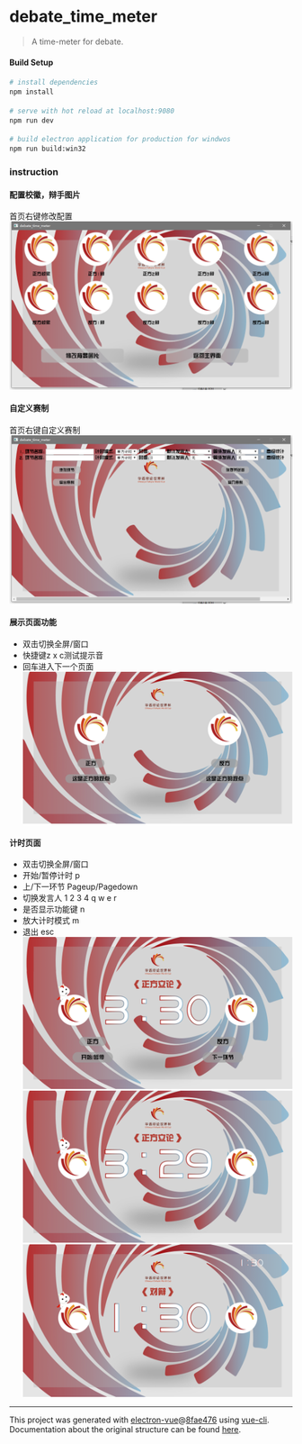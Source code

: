 # debate_time_meter

> A time-meter for debate.

#### Build Setup

``` bash
# install dependencies
npm install

# serve with hot reload at localhost:9080
npm run dev

# build electron application for production for windwos
npm run build:win32


```

### instruction

#### 配置校徽，辩手图片
首页右键修改配置
![image](https://github.com/lrwlf/debate_time_meter/raw/master/showimg/config.png)

#### 自定义赛制
首页右键自定义赛制
![image](https://github.com/lrwlf/debate_time_meter/raw/master/showimg/format.png)

#### 展示页面功能
+ 双击切换全屏/窗口
+ 快捷键z x c测试提示音
+ 回车进入下一个页面
![image](https://github.com/lrwlf/debate_time_meter/raw/master/showimg/showpage.png)

#### 计时页面
+ 双击切换全屏/窗口
+ 开始/暂停计时 p
+ 上/下一环节 Pageup/Pagedown
+ 切换发言人 1 2 3 4 q w e r
+ 是否显示功能键 n
+ 放大计时模式 m
+ 退出 esc
![image](https://github.com/lrwlf/debate_time_meter/raw/master/showimg/mode1.png)
![image](https://github.com/lrwlf/debate_time_meter/raw/master/showimg/mode2.png)
![image](https://github.com/lrwlf/debate_time_meter/raw/master/showimg/battle.png)

---

This project was generated with [electron-vue](https://github.com/SimulatedGREG/electron-vue)@[8fae476](https://github.com/SimulatedGREG/electron-vue/tree/8fae4763e9d225d3691b627e83b9e09b56f6c935) using [vue-cli](https://github.com/vuejs/vue-cli). Documentation about the original structure can be found [here](https://simulatedgreg.gitbooks.io/electron-vue/content/index.html).

